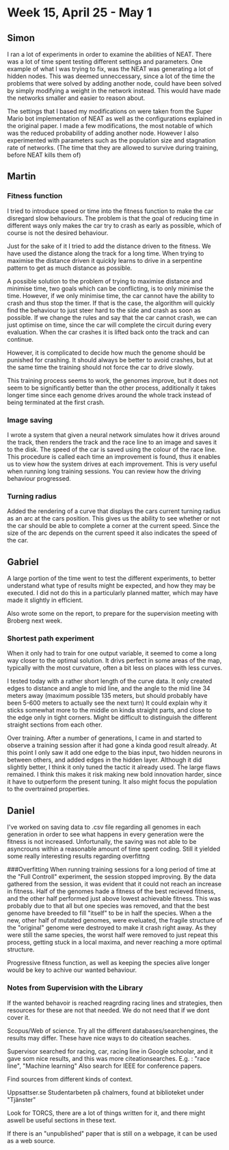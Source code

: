 # Week 15, April 25 - May 1

## Simon
I ran a lot of experiments in order to examine the abilities of NEAT. There was a lot of time spent testing different settings and parameters. One example of what I was trying to fix, was the NEAT was generating a lot of hidden nodes. This was deemed unneccessary, since a lot of the time the problems that were solved by adding another node, could have been solved by simply modifying a weight in the network instead. This would have made the networks smaller and easier to reason about.

The settings that I based my modifications on were taken from the Super Mario bot implementation of NEAT as well as the configurations explained in the original paper. I made a few modifications, the most notable of which was the reduced probability of adding another node. However I also experimented with parameters such as the population size and stagnation rate of networks. (The time that they are allowed to survive during training, before NEAT kills them of)


## Martin

### Fitness function
I tried to introduce speed or time into the fitness function to make the car disregard slow behaviours. The problem is that the goal of reducing time in different ways only makes the car try to crash as early as possible, which of course is not the desired behaviour.

Just for the sake of it I tried to add the distance driven to the fitness. We have used the distance along the track for a long time. When trying to maximise the distance driven it quickly learns to drive in a serpentine pattern to get as much distance as possible.

A possible solution to the problem of trying to maximise distance and minimise time, two goals which can be conflicting, is to only minimise the time. However, if we only minimise time, the car cannot have the ability to crash and thus stop the timer. If that is the case, the algorithm will quickly find the behaviour to just steer hard to the side and crash as soon as possible. If we change the rules and say that the car cannot crash, we can just optimise on time, since the car will complete the circuit during every evaluation. When the car crashes it is lifted back onto the track and can continue.

However, it is complicated to decide how much the genome should be punished for crashing. It should always be better to avoid crashes, but at the same time the training should not force the car to drive slowly.

This training process seems to work, the genomes improve, but it does not seem to be significantly better than the other process, additionally it takes longer time since each genome drives around the whole track instead of being terminated at the first crash. 

### Image saving

I wrote a system that given a neural network simulates how it drives around the track, then renders the track and the race line to an image and saves it to the disk. The speed of the car is saved using the colour of the race line. This procedure is called each time an improvement is found, thus it enables us to view how the system drives at each improvement. This is very useful when running long training sessions. You can review how the driving behaviour progressed.

### Turning radius

Added the rendering of a curve that displays the cars current turning radius as an arc at the cars position. This gives us the ability to see whether or not the car should be able to complete a corner at the current speed. Since the size of the arc depends on the current speed it also indicates the speed of the car. 


## Gabriel
A large portion of the time went to test the different experiments, to better understand what type of results might be expected, and how they may be executed. I did not do this in a particularly planned matter, which may have made it slightly in efficient.

Also wrote some on the report, to prepare for the supervision meeting with Broberg next week.

### Shortest path experiment
When it only had to train for one output variable, it seemed to come a long way  closer to the optimal solution. It drivs perfect in some areas of the map, typically with the most curvature, often a bit less on places with less curves.

I tested today with a rather short length of the curve data. It only created edges to distance and angle to mid line, and the angle to the mid line 34 meters away (maximum possible 135 meters, but should probably have been 5-600 meters to actually see the next turn) It could explain why it sticks somewhat more to the middle on kinda straight parts, and close to the edge only in tight corners. Might be difficult to distinguish the different straight sections from each other.

Over training. After a number of generations, I came in and started to observe a training session after it had gone a kinda good result already. At this point I only saw it add one edge to the bias input, two hidden neurons in between others, and added edges in the hidden layer. Although it did slightly better, I think it only tuned the tactic it already used. The large flaws remained. I think this makes it risk making new bold innovation harder, since it have to outperform the present tuning. It also might focus the population to the overtrained properties.

## Daniel
I've worked on saving data to .csv file regarding all genomes in each generation in order to see what happens in every generation were the fitness is not increased. Unfortunally, the saving was not able to be asyncrouns within a reasonable amount of time spent coding. Still it yielded some really interesting results regarding overfittng

###Overfitting
When running training sessions for a long period of time at the "Full Controll" experiment, the session stopped improving. By the data gathered from the session, it was evident that it could not reach an increase in fitness. Half of the genomes hade a fitness of the best recieved fitness, and the other half performed just above lowest achievable fitness. This was probably due to that all but one species was removed, and that the best genome have breeded to fill "itself" to be in half the species. When a the new, other half of mutated genomes, were eveluated, the fragile structure of the "original" genome were destroyed to make it crash right away. As they were still the same species, the worst half were removed to just repeat this process, getting stuck in a local maxima, and never reaching a more optimal structure.

Progressive fitness function, as well as keeping the species alive longer would be key to achive our wanted behaviour. 


### Notes from Supervision with the Library
If the wanted behavoir is reached reagrding racing lines and strategies, then resources for these are not that needed. We do not need that if we dont cover it.

Scopus/Web of science. Try all the different databases/searchengines, the results may differ.
These have nice ways to do citeation seaches.

Supervisor searched for racing, car, racing line in Google schoolar, and it gave som nice results, and this was more citeationsearches. E.g. : "race line", "Machine learning"
Also search for IEEE for conference papers.

Find sources from different kinds of context.

Uppsattser.se
Studentarbeten på chalmers, found at biblioteket under "Tjänster"

Look for TORCS, there are a lot of things written for it, and there might aswell be useful sections in these text.

If there is an "unpublished" paper that is still on a webpage, it can be used as a web source. 



